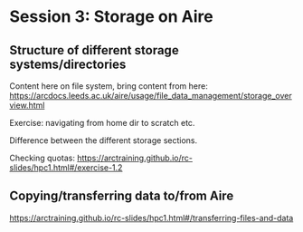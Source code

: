 # Session 3: Storage on Aire

## Structure of different storage systems/directories

Content here on file system, bring content from here: https://arcdocs.leeds.ac.uk/aire/usage/file_data_management/storage_overview.html

Exercise: navigating from home dir to scratch etc.

Difference between the different storage sections.

Checking quotas: https://arctraining.github.io/rc-slides/hpc1.html#/exercise-1.2

## Copying/transferring data to/from Aire

https://arctraining.github.io/rc-slides/hpc1.html#/transferring-files-and-data